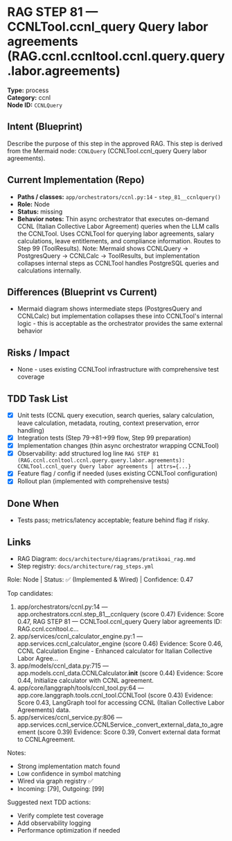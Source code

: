 # RAG STEP 81 — CCNLTool.ccnl_query Query labor agreements (RAG.ccnl.ccnltool.ccnl.query.query.labor.agreements)

**Type:** process  
**Category:** ccnl  
**Node ID:** `CCNLQuery`

## Intent (Blueprint)
Describe the purpose of this step in the approved RAG. This step is derived from the Mermaid node: `CCNLQuery` (CCNLTool.ccnl_query Query labor agreements).

## Current Implementation (Repo)
- **Paths / classes:** `app/orchestrators/ccnl.py:14` - `step_81__ccnlquery()`
- **Role:** Node
- **Status:** missing
- **Behavior notes:** Thin async orchestrator that executes on-demand CCNL (Italian Collective Labor Agreement) queries when the LLM calls the CCNLTool. Uses CCNLTool for querying labor agreements, salary calculations, leave entitlements, and compliance information. Routes to Step 99 (ToolResults). Note: Mermaid shows CCNLQuery → PostgresQuery → CCNLCalc → ToolResults, but implementation collapses internal steps as CCNLTool handles PostgreSQL queries and calculations internally.

## Differences (Blueprint vs Current)
- Mermaid diagram shows intermediate steps (PostgresQuery and CCNLCalc) but implementation collapses these into CCNLTool's internal logic - this is acceptable as the orchestrator provides the same external behavior

## Risks / Impact
- None - uses existing CCNLTool infrastructure with comprehensive test coverage

## TDD Task List
- [x] Unit tests (CCNL query execution, search queries, salary calculation, leave calculation, metadata, routing, context preservation, error handling)
- [x] Integration tests (Step 79→81→99 flow, Step 99 preparation)
- [x] Implementation changes (thin async orchestrator wrapping CCNLTool)
- [x] Observability: add structured log line
  `RAG STEP 81 (RAG.ccnl.ccnltool.ccnl.query.query.labor.agreements): CCNLTool.ccnl_query Query labor agreements | attrs={...}`
- [x] Feature flag / config if needed (uses existing CCNLTool configuration)
- [x] Rollout plan (implemented with comprehensive tests)

## Done When
- Tests pass; metrics/latency acceptable; feature behind flag if risky.

## Links
- RAG Diagram: `docs/architecture/diagrams/pratikoai_rag.mmd`
- Step registry: `docs/architecture/rag_steps.yml`


<!-- AUTO-AUDIT:BEGIN -->
Role: Node  |  Status: ✅ (Implemented & Wired)  |  Confidence: 0.47

Top candidates:
1) app/orchestrators/ccnl.py:14 — app.orchestrators.ccnl.step_81__ccnlquery (score 0.47)
   Evidence: Score 0.47, RAG STEP 81 — CCNLTool.ccnl_query Query labor agreements
ID: RAG.ccnl.ccnltool.c...
2) app/services/ccnl_calculator_engine.py:1 — app.services.ccnl_calculator_engine (score 0.46)
   Evidence: Score 0.46, CCNL Calculation Engine - Enhanced calculator for Italian Collective Labor Agree...
3) app/models/ccnl_data.py:715 — app.models.ccnl_data.CCNLCalculator.__init__ (score 0.44)
   Evidence: Score 0.44, Initialize calculator with CCNL agreement.
4) app/core/langgraph/tools/ccnl_tool.py:64 — app.core.langgraph.tools.ccnl_tool.CCNLTool (score 0.43)
   Evidence: Score 0.43, LangGraph tool for accessing CCNL (Italian Collective Labor Agreements) data.
5) app/services/ccnl_service.py:806 — app.services.ccnl_service.CCNLService._convert_external_data_to_agreement (score 0.39)
   Evidence: Score 0.39, Convert external data format to CCNLAgreement.

Notes:
- Strong implementation match found
- Low confidence in symbol matching
- Wired via graph registry ✅
- Incoming: [79], Outgoing: [99]

Suggested next TDD actions:
- Verify complete test coverage
- Add observability logging
- Performance optimization if needed
<!-- AUTO-AUDIT:END -->